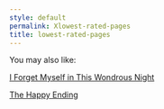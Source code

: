 ```yaml
---
style: default
permalink: Xlowest-rated-pages
title: lowest-rated-pages
---
```

You may also like:

[I Forget Myself in This Wondrous Night](http://scp-wiki.net/i-forget-myself-in-this-wondrous-night)

[The Happy Ending](http://scp-wiki.net/the-happy-ending)
